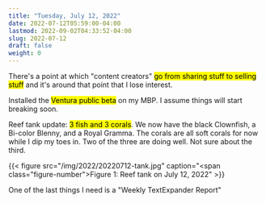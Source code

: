 ```yaml
---
title: "Tuesday, July 12, 2022"
date: 2022-07-12T05:59:00-04:00
lastmod: 2022-09-02T04:33:52-04:00
slug: 2022-07-12
draft: false
weight: 0
---
```


There's a point at which "content creators" <mark>go from sharing stuff to selling stuff</mark> and it's around that point that I lose interest.

Installed the <mark>Ventura public beta</mark> on my MBP. I assume things will start breaking soon.

Reef tank update: <mark>3 fish and 3 corals</mark>. We now have the black Clownfish, a Bi-color Blenny, and a Royal Gramma. The corals are all soft corals for now while I dip my toes in. Two of the three are doing well. Not sure about the third.

{{< figure src="/img/2022/20220712-tank.jpg" caption="<span class=\"figure-number\">Figure 1: </span>Reef tank on July 12, 2022" >}}

One of the last things I need is a "Weekly TextExpander Report"

[//]: # "Exported with love from a post written in Org mode"
[//]: # "- https://github.com/kaushalmodi/ox-hugo"
